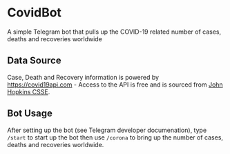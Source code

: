 # CovidBot
A simple Telegram bot that pulls up the COVID-19 related number of cases, deaths and recoveries worldwide

## Data Source
Case, Death and Recovery information is powered by https://covid19api.com - Access to the API is free and is sourced from [John Hopkins CSSE](https://github.com/CSSEGISandData/COVID-19).

## Bot Usage
After setting up the bot (see Telegram developer documenation), type `/start` to start up the bot then use `/corona` to bring up the number of cases, deaths and recoveries worldwide.
